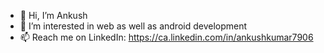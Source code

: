 - 👋 Hi, I’m Ankush
- 👀 I’m interested in web as well as android development
- 📫 Reach me on LinkedIn: https://ca.linkedin.com/in/ankushkumar7906

<!---
Ankush7Kumar/Ankush7Kumar is a ✨ special ✨ repository because its `README.md` (this file) appears on your GitHub profile.
You can click the Preview link to take a look at your changes.
--->
